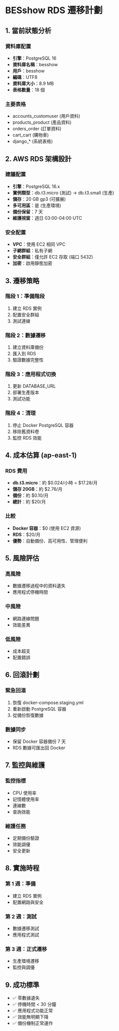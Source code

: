 # BESshow RDS 遷移計劃

## 1. 當前狀態分析

### 資料庫配置
- **引擎**：PostgreSQL 16
- **資料庫名稱**：besshow
- **用戶**：besshow
- **編碼**：UTF8
- **資料庫大小**：8.9 MB
- **表格數量**：18 個

### 主要表格
- accounts_customuser (用戶資料)
- products_product (產品資料)
- orders_order (訂單資料)
- cart_cart (購物車)
- django_* (系統表格)

## 2. AWS RDS 架構設計

### 建議配置
- **引擎**：PostgreSQL 16.x
- **實例類型**：db.t3.micro (測試) → db.t3.small (生產)
- **儲存**：20 GB gp3 (可擴展)
- **多可用區**：是 (生產環境)
- **備份保留**：7 天
- **維護視窗**：週日 03:00-04:00 UTC

### 安全配置
- **VPC**：使用 EC2 相同 VPC
- **子網群組**：私有子網
- **安全群組**：僅允許 EC2 存取 (端口 5432)
- **加密**：啟用靜態加密

## 3. 遷移策略

### 階段 1：準備階段
1. 建立 RDS 實例
2. 配置安全群組
3. 測試連線

### 階段 2：數據遷移
1. 建立資料庫備份
2. 匯入到 RDS
3. 驗證數據完整性

### 階段 3：應用程式切換
1. 更新 DATABASE_URL
2. 部署生產版本
3. 測試功能

### 階段 4：清理
1. 停止 Docker PostgreSQL 容器
2. 移除舊資料卷
3. 監控 RDS 效能

## 4. 成本估算 (ap-east-1)

### RDS 費用
- **db.t3.micro**：約 $0.024/小時 = $17.28/月
- **儲存 20GB**：約 $2.76/月
- **備份**：約 $0.10/月
- **總計**：約 $20/月

### 比較
- **Docker 容器**：$0 (使用 EC2 資源)
- **RDS**：$20/月
- **優勢**：自動備份、高可用性、管理便利

## 5. 風險評估

### 高風險
- 數據遷移過程中的資料遺失
- 應用程式停機時間

### 中風險
- 網路連線問題
- 效能差異

### 低風險
- 成本超支
- 配置錯誤

## 6. 回滾計劃

### 緊急回滾
1. 恢復 docker-compose.staging.yml
2. 重新啟動 PostgreSQL 容器
3. 從備份恢復數據

### 數據同步
- 保留 Docker 容器備份 7 天
- RDS 數據可匯出回 Docker

## 7. 監控與維護

### 監控指標
- CPU 使用率
- 記憶體使用率
- 連線數
- 查詢效能

### 維護任務
- 定期備份驗證
- 效能調優
- 安全更新

## 8. 實施時程

### 第 1 週：準備
- 建立 RDS 實例
- 配置網路與安全

### 第 2 週：測試
- 數據遷移測試
- 應用程式測試

### 第 3 週：正式遷移
- 生產環境遷移
- 監控與調優

## 9. 成功標準

- ✅ 零數據遺失
- ✅ 停機時間 < 30 分鐘
- ✅ 應用程式功能正常
- ✅ 效能無明顯下降
- ✅ 備份機制正常運作